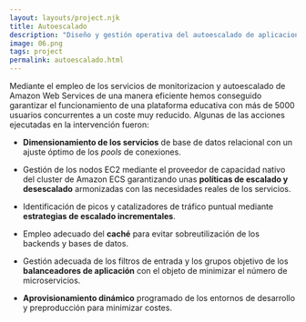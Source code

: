 ```yaml
---
layout: layouts/project.njk
title: Autoescalado
description: "Diseño y gestión operativa del autoescalado de aplicaciones web desplegadas en un cluster ECS de Amazon Web Services. Optimización del coste de infraestructura en un 50% con un incremento exponencial del volumen de usuarios provocado por la COVID 19."
image: 06.png
tags: project
permalink: autoescalado.html
---
```


Mediante el empleo de los servicios de monitorizacion y autoescalado de Amazon Web Services de una manera eficiente hemos conseguido garantizar el funcionamiento de una plataforma educativa con más de 5000 usuarios concurrentes a un coste muy reducido. Algunas de las acciones ejecutadas en la intervención fueron:

- **Dimensionamiento de los servicios** de base de datos relacional con un ajuste óptimo de los *pools* de conexiones.

- Gestión de los nodos EC2 mediante el proveedor de capacidad nativo del cluster de Amazon ECS garantizando unas **políticas de escalado y desescalado** armonizadas con las necesidades reales de los servicios.

- Identificación de picos y catalizadores de tráfico puntual mediante **estrategias de escalado incrementales**.

- Empleo adecuado del **caché** para evitar sobreutilización de los backends y bases de datos.

- Gestión adecuada de los filtros de entrada y los grupos objetivo de los **balanceadores de aplicación** con el objeto de minimizar el número de microservicios.

- **Aprovisionamiento dinámico** programado de los entornos de desarrollo y preproducción para minimizar costes.
